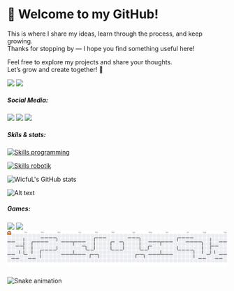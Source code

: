 # 👋 Welcome to my GitHub!

This is where I share my ideas, learn through the process, and keep growing.  
Thanks for stopping by — I hope you find something useful here!

Feel free to explore my projects and share your thoughts.  
Let’s grow and create together! 🚀

<img src="https://img.shields.io/badge/Windows-0078D6?style=for-the-badge&logo=windows&logoColor=white" />
<img src="https://img.shields.io/badge/Linux-FCC624?style=for-the-badge&logo=linux&logoColor=black" />

##### Social Media:
<a href="mailto:wicful.15@gmail.com"><img src="https://img.shields.io/badge/Gmail-D14836?style=for-the-badge&logo=gmail&logoColor=white" /></a>
<a href="https://t.me/akuwiccc"><img src="https://img.shields.io/badge/Telegram-2CA5E0?style=for-the-badge&logo=telegram&logoColor=white" /></a>
<a href="https://www.instagram.com/wicful_"><img src="https://img.shields.io/badge/Instagram-E4405F?style=for-the-badge&logo=instagram&logoColor=white" /></a>

##### Skils & stats:
[![Skills programming](https://skillicons.dev/icons?i=html,css,php,dart,flutter,python,react,redhat)](https://skillicons.dev)

[![Skills robotik](https://skillicons.dev/icons?i=arduino,raspberrypi)](https://skillicons.dev)

![WicfuL's GitHub stats](https://github-readme-stats.vercel.app/api?username=WicfuL-io&hide=contribs,prs&show_icons=true&theme=tokyonight)

![Alt text](https://spotify-recently-played-readme.vercel.app/api?user=31qjyivfavlt2ouw64njpgboerha)

##### Games:
<img src="https://img.shields.io/badge/Steam-000000?style=for-the-badge&logo=steam&logoColor=whitev" />
<img src="https://img.shields.io/badge/Epic%20Games-313131?style=for-the-badge&logo=Epic%20Games&logoColor=white" />
</br>
<picture>
  <source media="(prefers-color-scheme: dark)" srcset="https://raw.githubusercontent.com/WicfuL-io/WicfuL-io/output/pacman-contribution-graph-dark.svg">
  <source media="(prefers-color-scheme: light)" srcset="https://raw.githubusercontent.com/WicfuL-io/WicfuL-io/output/pacman-contribution-graph.svg">
  <img alt="pacman contribution graph" src="https://raw.githubusercontent.com/WicfuL-io/WicfuL-io/output/pacman-contribution-graph.svg">
</picture>

###

<img src="https://raw.githubusercontent.com/WicfuL-io/WicfuL-io/output/snake.svg" alt="Snake animation" />

###

